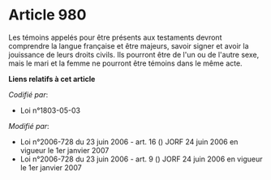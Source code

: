 # Article 980

Les témoins appelés pour être présents aux testaments devront comprendre la langue française et être majeurs, savoir signer
et avoir la jouissance de leurs droits civils. Ils pourront être de l'un ou de l'autre sexe, mais le mari et la femme ne
pourront être témoins dans le même acte.

**Liens relatifs à cet article**

_Codifié par_:

  - Loi n°1803-05-03

_Modifié par_:

  - Loi n°2006-728 du 23 juin 2006 - art. 16 () JORF 24 juin 2006 en vigueur le 1er janvier 2007
  - Loi n°2006-728 du 23 juin 2006 - art. 9 () JORF 24 juin 2006 en vigueur le 1er janvier 2007
